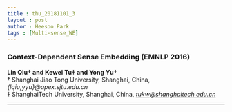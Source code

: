 ```yaml
---
title : thu_20181101_3
layout : post
author : Heesoo Park
tags : [Multi-sense_WE]
---
```


<h3>Context-Dependent Sense Embedding (EMNLP 2016)</h3>


<p>

<b>Lin Qiu† and Kewei Tu‡ and Yong Yu†</b><br/>
† Shanghai Jiao Tong University, Shanghai, China, <em>{lqiu,yyu}@apex.sjtu.edu.cn</em> <br/>
‡ ShanghaiTech University, Shanghai, China, <em>tukw@shanghaitech.edu.cn</em><br/>





</p>

<hr />
<p>

</p>
